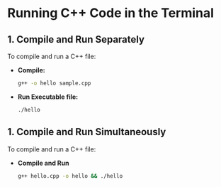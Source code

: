 # Running C++ Code in the Terminal

## 1. Compile and Run Separately
To compile and run a C++ file:

- **Compile:**
  ```bash
  g++ -o hello sample.cpp
- **Run Executable file:**
    ```bash
    ./hello

## 1. Compile and Run Simultaneously
To compile and run a C++ file:
- **Compile and Run**
    ```bash
    g++ hello.cpp -o hello && ./hello
